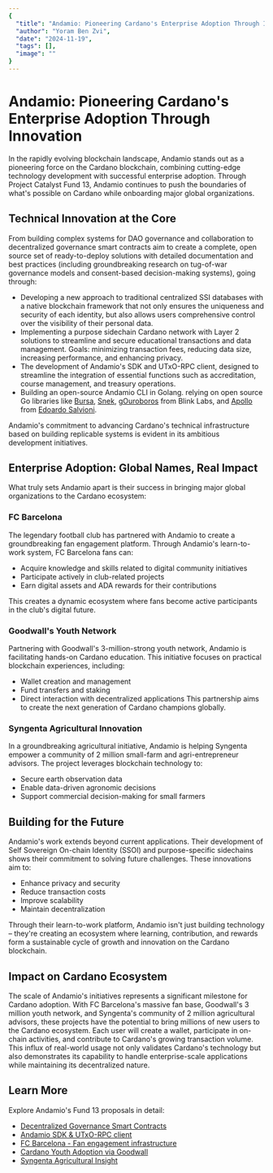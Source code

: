 ```yaml
---
{
  "title": "Andamio: Pioneering Cardano's Enterprise Adoption Through Innovation",
  "author": "Yoram Ben Zvi",
  "date": "2024-11-19",
  "tags": [],
  "image": ""
}
---
```


# **Andamio: Pioneering Cardano's Enterprise Adoption Through Innovation**

In the rapidly evolving blockchain landscape, Andamio stands out as a pioneering force on the Cardano blockchain, combining cutting-edge technology development with successful enterprise adoption. Through Project Catalyst Fund 13, Andamio continues to push the boundaries of what's possible on Cardano while onboarding major global organizations.

## **Technical Innovation at the Core**

From building complex systems for DAO governance and collaboration to decentralized governance smart contracts aim to create a complete, open source set of ready-to-deploy solutions with detailed documentation and best practices (including groundbreaking research on tug-of-war governance models and consent-based decision-making systems), going through:

- Developing a new approach to traditional centralized SSI databases with a native blockchain framework that not only ensures the uniqueness and security of each identity, but also allows users comprehensive control over the visibility of their personal data.
- Implementing a purpose sidechain Cardano network with Layer 2 solutions to streamline and secure educational transactions and data management. Goals: minimizing transaction fees, reducing data size, increasing performance, and enhancing privacy.
- The development of Andamio's SDK and UTxO-RPC client, designed to streamline the integration of essential functions such as accreditation, course management, and treasury operations.
- Building an open-source Andamio CLI in Golang. relying on open source Go libraries like [Bursa](https://github.com/blinklabs-io/bursa), [Snek](https://github.com/blinklabs-io/snek), [gOuroboros](https://github.com/blinklabs-io/gouroboros) from Blink Labs, and [Apollo](https://github.com/Salvionied/apollo) from [Edoardo Salvioni](https://github.com/Salvionied).

Andamio's commitment to advancing Cardano's technical infrastructure based on building replicable systems is evident in its ambitious development initiatives.

## **Enterprise Adoption: Global Names, Real Impact**

What truly sets Andamio apart is their success in bringing major global organizations to the Cardano ecosystem:

### **FC Barcelona**

The legendary football club has partnered with Andamio to create a groundbreaking fan engagement platform. Through Andamio's learn-to-work system, FC Barcelona fans can:

- Acquire knowledge and skills related to digital community initiatives
- Participate actively in club-related projects
- Earn digital assets and ADA rewards for their contributions

This creates a dynamic ecosystem where fans become active participants in the club's digital future.

### **Goodwall's Youth Network**

Partnering with Goodwall's 3-million-strong youth network, Andamio is facilitating hands-on Cardano education. This initiative focuses on practical blockchain experiences, including:

- Wallet creation and management
- Fund transfers and staking
- Direct interaction with decentralized applications This partnership aims to create the next generation of Cardano champions globally.

### **Syngenta Agricultural Innovation**

In a groundbreaking agricultural initiative, Andamio is helping Syngenta empower a community of 2 million small-farm and agri-entrepreneur advisors. The project leverages blockchain technology to:

- Secure earth observation data
- Enable data-driven agronomic decisions
- Support commercial decision-making for small farmers

## **Building for the Future**

Andamio's work extends beyond current applications. Their development of Self Sovereign On-chain Identity (SSOI) and purpose-specific sidechains shows their commitment to solving future challenges. These innovations aim to:

- Enhance privacy and security
- Reduce transaction costs
- Improve scalability
- Maintain decentralization

Through their learn-to-work platform, Andamio isn't just building technology – they're creating an ecosystem where learning, contribution, and rewards form a sustainable cycle of growth and innovation on the Cardano blockchain.

## **Impact on Cardano Ecosystem**

The scale of Andamio's initiatives represents a significant milestone for Cardano adoption. With FC Barcelona's massive fan base, Goodwall's 3 million youth network, and Syngenta's community of 2 million agricultural advisors, these projects have the potential to bring millions of new users to the Cardano ecosystem. Each user will create a wallet, participate in on-chain activities, and contribute to Cardano's growing transaction volume. This influx of real-world usage not only validates Cardano's technology but also demonstrates its capability to handle enterprise-scale applications while maintaining its decentralized nature.

## **Learn More**

Explore Andamio's Fund 13 proposals in detail:

- [Decentralized Governance Smart Contracts](https://cardano.ideascale.com/c/cardano/idea/132774)
- [Andamio SDK & UTxO-RPC client](https://cardano.ideascale.com/c/cardano/idea/131718)
- [FC Barcelona \- Fan engagement infrastructure](https://cardano.ideascale.com/c/cardano/idea/134562)
- [Cardano Youth Adoption via Goodwall](https://cardano.ideascale.com/c/cardano/idea/134665)
- [Syngenta Agricultural Insight](https://cardano.ideascale.com/c/cardano/idea/134587)

